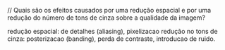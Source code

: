 // Quais são os efeitos causados por uma redução espacial e por uma redução do número de tons de cinza sobre a qualidade da imagem?

redução espacial: de detalhes (aliasing), pixelizacao
redução no tons de cinza: posterizacao (banding), perda de contraste, introducao de ruido.
